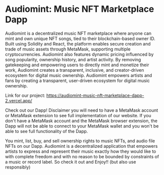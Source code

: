 # Audiomint: Music NFT Marketplace Dapp

Audiomint is a decentralized music NFT marketplace where anyone can mint and own unique NFT songs, tied to their blockchain-based owner ID. Built using Solidity and React, the platform enables secure creation and trade of music assets through MetaMask, supporting multiple cryptocurrencies. Audiomint also features dynamic pricing influenced by song popularity, ownership history, and artist activity. By removing gatekeeping and empowering users to directly mint and monetize their work, Audiomint creates a transparent, inclusive, and creator-driven ecosystem for digital music ownership. Audiomint empowers artists and fans by creating a transparent, user-driven ecosystem for digital music ownership.

Link for our project: https://audiomint-music-nft-marketplace-dapp-2.vercel.app/

Check out our Dapp! Disclaimer you will need to have a MetaMask account or MetaMask extension to see full implementation of our website. If you don't have a MetaMask account and the MetaMask browser extension, the Dapp will not be able to connect to your MetaMask wallet and you won't be able to see full functionality of the Dapp.

You mint, list, buy, and sell ownership rights to music NFTs, and audio file NFTs on our Dapp. Audiomint is a decentralized application that empowers artists to express and represent their music exactly how they would like to with complete freedom and with no reason to be bounded by constraints of a music or record label. So check it out and Enjoy!! (but also use responsibly)
